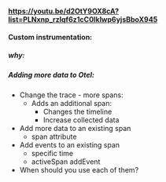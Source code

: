 #### https://youtu.be/d2OtY9OX8cA?list=PLNxnp_rzlqf6z1cC0IkIwp6yjsBboX945
#### Custom instrumentation:
##### why:
##### Adding more data to Otel:
* Change the trace - more spans:
  * Adds an additional span:
    * Changes the timeline
    * Increase collected data
* Add more data to an existing span
  * span attribute
* Add events to an existing span
  * specific time
  * activeSpan addEvent
* When should you use each of them?